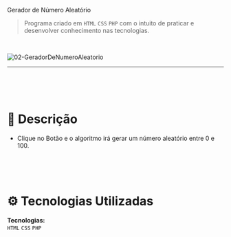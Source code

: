 Gerador de Número Aleatório


> Programa criado em ```HTML``` ```CSS``` ```PHP``` com o intuito de praticar e desenvolver conhecimento nas tecnologias.
<br />

![02-GeradorDeNumeroAleatorio](https://github.com/JoaopvSalles/Project-PHP-GeradorDeNumeroAleatorio/assets/64203633/0410584d-484e-4ed5-afa6-c66584f96f1c)

---

<br />
<br />
<br />

# :rocket: Descrição

* Clique no Botão e o algoritmo irá gerar um número aleatório entre 0 e 100.

<br />
<br />
<br />

# :gear: Tecnologias Utilizadas
**Tecnologias:**
<br />
```HTML```
```CSS```
```PHP```
